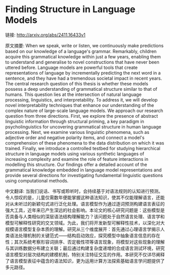 # Finding Structure in Language Models

链接: http://arxiv.org/abs/2411.16433v1

原文摘要:
When we speak, write or listen, we continuously make predictions based on our
knowledge of a language's grammar. Remarkably, children acquire this
grammatical knowledge within just a few years, enabling them to understand and
generalise to novel constructions that have never been uttered before. Language
models are powerful tools that create representations of language by
incrementally predicting the next word in a sentence, and they have had a
tremendous societal impact in recent years. The central research question of
this thesis is whether these models possess a deep understanding of grammatical
structure similar to that of humans. This question lies at the intersection of
natural language processing, linguistics, and interpretability. To address it,
we will develop novel interpretability techniques that enhance our
understanding of the complex nature of large-scale language models. We approach
our research question from three directions. First, we explore the presence of
abstract linguistic information through structural priming, a key paradigm in
psycholinguistics for uncovering grammatical structure in human language
processing. Next, we examine various linguistic phenomena, such as adjective
order and negative polarity items, and connect a model's comprehension of these
phenomena to the data distribution on which it was trained. Finally, we
introduce a controlled testbed for studying hierarchical structure in language
models using various synthetic languages of increasing complexity and examine
the role of feature interactions in modelling this structure. Our findings
offer a detailed account of the grammatical knowledge embedded in language
model representations and provide several directions for investigating
fundamental linguistic questions using computational methods.

中文翻译:
当我们说话、书写或聆听时，会持续基于对语法规则的认知进行预测。令人惊叹的是，儿童仅需数年便能掌握这种语法知识，使其不仅能理解语言，还能对从未听过的新颖句式进行泛化处理。语言模型作为通过逐词预测构建语言表征的强大工具，近年来已产生深远的社会影响。本论文的核心研究问题是：这些模型是否具备与人类相似的深层语法结构理解能力？该问题处于自然语言处理、语言学和模型可解释性研究的交叉领域。为此，我们将开发新型可解释性技术，以深化对大规模语言模型复杂本质的理解。研究从三个维度展开：首先通过心理语言学揭示人类语法处理机制的关键范式——结构启动效应，探究模型中抽象语言信息的存在性；其次系统考察形容词排序、否定极性项等语言现象，将模型对这些现象的理解与其训练数据分布建立关联；最后通过构建复杂度递增的合成语言测试环境，研究语言模型对层次结构的建模机制，特别关注特征交互的作用。本研究不仅详尽阐释了语言模型表征中蕴含的语法知识，更为运用计算方法探索基础语言学问题提供了多元路径。
